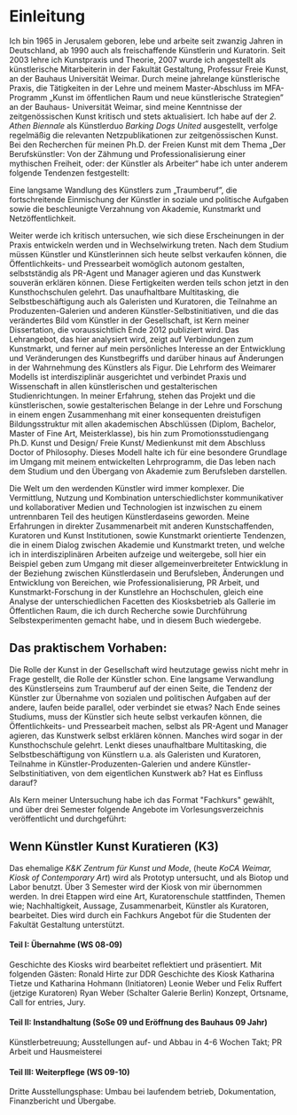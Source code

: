 # Einleitung

Ich bin 1965 in Jerusalem geboren, lebe und arbeite seit zwanzig Jahren in Deutschland, ab 
1990 auch als freischaffende Künstlerin und Kuratorin. Seit 2003 lehre ich Kunstpraxis und 
Theorie, 2007 wurde ich angestellt als künstlerische Mitarbeiterin in der Fakultät Gestaltung, 
Professur Freie Kunst, an der Bauhaus Universität Weimar. Durch meine jahrelange 
künstlerische Praxis, die Tätigkeiten in der Lehre und meinem Master-Abschluss im MFA-
Programm „Kunst im öffentlichen Raum und neue künstlerische Strategien” an der Bauhaus-
Universität Weimar, sind meine Kenntnisse der zeitgenössischen Kunst kritisch und stets 
aktualisiert. Ich habe auf der *2. Athen Biennale* als Künstlerduo *Barking Dogs United* 
ausgestellt, verfolge regelmäßig die relevanten Netzpublikationen zur zeitgenössischen 
Kunst. Bei den Recherchen für meinen Ph.D. der Freien Kunst mit dem Thema „Der 
Berufskünstler: Von der Zähmung und Professionalisierung einer mythischen Freiheit, oder: 
der Künstler als Arbeiter“ habe ich unter anderem folgende Tendenzen festgestellt: 

Eine langsame Wandlung des Künstlers zum „Traumberuf”, die fortschreitende Einmischung der Künstler in soziale und politische Aufgaben sowie die beschleunigte Verzahnung von Akademie, Kunstmarkt und Netzöffentlichkeit. 

Weiter werde ich kritisch untersuchen, wie sich diese Erscheinungen in der Praxis entwickeln werden und in Wechselwirkung treten. Nach dem Studium müssen Künstler und Künstlerinnen sich heute selbst verkaufen können, die Öffentlichkeits- und Pressearbeit womöglich autonom gestalten, selbstständig als PR-Agent und Manager agieren und das Kunstwerk souverän erklären können. Diese Fertigkeiten werden teils schon jetzt in den Kunsthochschulen gelehrt. Das unaufhaltbare Multitasking, die Selbstbeschäftigung auch als Galeristen und Kuratoren, die Teilnahme an Produzenten-Galerien und anderen Künstler-Selbstinitiativen, und die das verändertes Bild vom Künstler in der Gesellschaft, ist Kern meiner Dissertation, die voraussichtlich Ende 2012 publiziert wird. 
Das Lehrangebot, das hier analysiert wird, zeigt auf Verbindungen zum Kunstmarkt, und ferner auf mein persönliches Interesse an der Entwicklung und Veränderungen des Kunstbegriffs und darüber hinaus auf Änderungen in der Wahrnehmung des Künstlers als Figur. Die Lehrform des Weimarer Modells ist interdisziplinär ausgerichtet und verbindet Praxis und Wissenschaft in allen künstlerischen und gestalterischen Studienrichtungen. In meiner Erfahrung, stehen das Projekt und die künstlerischen, sowie gestalterischen Belange in der Lehre und Forschung in einem engen Zusammenhang mit einer konsequenten dreistufigen Bildungsstruktur mit allen akademischen Abschlüssen (Diplom, Bachelor, Master of Fine Art, Meisterklasse), bis hin zum Promotionsstudiengang Ph.D. Kunst und Design/ Freie Kunst/ Medienkunst mit dem Abschluss Doctor of Philosophy. Dieses Modell halte ich für eine besondere Grundlage im Umgang mit meinem entwickelten Lehrprogramm, die Das leben nach dem Studium und den Übergang von Akademie zum Berufsleben darstellen. 

Die Welt um den werdenden Künstler wird immer komplexer. Die Vermittlung, Nutzung und Kombination unterschiedlichster kommunikativer und kollaborativer Medien und Technologien ist inzwischen zu einem untrennbaren Teil des heutigen Künstlerdaseins geworden. Meine Erfahrungen in direkter Zusammenarbeit mit anderen Kunstschaffenden, Kuratoren und Kunst Institutionen, sowie Kunstmarkt orientierte Tendenzen, die in einem Dialog zwischen Akademie und Kunstmarkt treten, und welche ich in interdisziplinären Arbeiten aufzeige und weitergebe, soll hier ein Beispiel geben zum Umgang mit dieser allgemeinverbreiteter Entwicklung in der Beziehung zwischen Künstlerdasein und Berufsleben, Änderungen und Entwicklung von Bereichen, wie Professionalisierung, PR Arbeit, und Kunstmarkt-Forschung in der Kunstlehre an Hochschulen, gleich eine Analyse der unterschiedlichen Facetten des Kiosksbetrieb als Gallerie im Öffentlichen Raum, die ich durch Recherche sowie Durchführung Selbstexperimenten gemacht habe, und in diesem Buch wiedergebe.  


## Das praktischem Vorhaben:
Die Rolle der Kunst in der Gesellschaft wird heutzutage gewiss nicht mehr in Frage gestellt, die Rolle der Künstler schon. Eine langsame Verwandlung des Künstlerseins zum Traumberuf auf der einen Seite, die Tendenz der Künstler zur Übernahme von sozialen und politischen Aufgaben auf der andere, laufen beide parallel, oder verbindet sie etwas? Nach Ende seines Studiums, muss der Künstler sich heute selbst verkaufen können, die Öffentlichkeits- und Pressearbeit machen, selbst als PR-Agent und Manager agieren, das Kunstwerk selbst erklären können. Manches wird sogar in der Kunsthochschule gelehrt. Lenkt dieses unaufhaltbare Multitasking, die Selbstbeschäftigung von Künstlern u.a. als Galeristen und Kuratoren, Teilnahme in Künstler-Produzenten-Galerien und andere Künstler-Selbstinitiativen, von dem eigentlichen Kunstwerk ab? Hat es Einfluss darauf?

Als Kern meiner Untersuchung habe ich das Format "Fachkurs" gewählt, und über drei Semester folgende Angebote im Vorlesungsverzeichnis veröffentlicht und durchgeführt:

## Wenn Künstler Kunst Kuratieren (K3)
Das ehemalige *K&K Zentrum für Kunst und Mode*, (heute *KoCA Weimar, Kiosk of Contemporary Art*) wird als Prototyp untersucht, und als Biotop und Labor benutzt. Über 3 Semester wird der Kiosk von mir übernommen werden. In drei Etappen wird eine Art, Kuratorenschule stattfinden, Themen wie; Nachhaltigkeit, Aussage, Zusammenarbeit, Künstler als Kuratoren, bearbeitet. Dies wird durch ein Fachkurs Angebot für die Studenten der Fakultät Gestaltung unterstützt.

#### Teil I: Übernahme (WS 08-09)
Geschichte des Kiosks wird bearbeitet reflektiert und präsentiert. 
Mit folgenden Gästen:
Ronald Hirte zur DDR Geschichte des Kiosk
Katharina Tietze und Katharina Hohmann (Initiatoren)
Leonie Weber und Felix Ruffert (jetzige Kuratoren)
Ryan Weber (Schalter Galerie Berlin)
Konzept, Ortsname, Call for entries, Jury.

#### Teil II: Instandhaltung (SoSe 09 und Eröffnung des Bauhaus 09 Jahr)
Künstlerbetreuung; Ausstellungen auf- und Abbau in 4-6 Wochen Takt; PR Arbeit und Hausmeisterei

#### Teil III: Weiterpflege (WS 09-10)
Dritte Ausstellungsphase: Umbau bei laufendem betrieb, Dokumentation, Finanzbericht und Übergabe.


